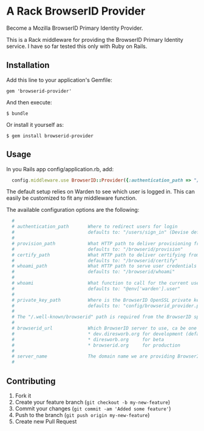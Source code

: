 # A Rack BrowserID Provider

Become a Mozilla BrowserID Primary Identity Provider.

This is a Rack middleware for providing the BrowserID Primary Identity
service. I have so far tested this only with Ruby on Rails.

## Installation

Add this line to your application's Gemfile:

    gem 'browserid-provider'

And then execute:

    $ bundle

Or install it yourself as:

    $ gem install browserid-provider

## Usage

In you Rails app config/application.rb, add:

```ruby
  config.middleware.use BrowserID::Provider({:authentication_path => "/login" })
```

The default setup relies on Warden to see which user is logged in. This
can easily be customized to fit any middleware function.

The available configuration options are the following:
```ruby
  #
  # authentication_path       Where to redirect users for login
  #                           defaults to: "/users/sign_in" (Devise default)
  #
  # provision_path            What HTTP path to deliver provisioning from
  #                           defaults to: "/browserid/provision"
  # certify_path              What HTTP path to deliver certifying from
  #                           defaults to: "/browserid/certify"
  # whoami_path               What HTTP path to serve user credentials at
  #                           defaults to: "/browserid/whoami"
  #
  # whoami                    What function to call for the current user object (must respond to :email method)
  #                           defaults to: "@env['warden'].user"
  #
  # private_key_path          Where is the BrowserID OpenSSL private key located
  #                           defaults to: "config/browserid_provider.pem"
  #
  # The "/.well-known/browserid" path is required from the BrowserID spec and used here.
  #
  # browserid_url             Which BrowserID server to use, ca be one of the following:
  #                           * dev.diresworb.org for development (default)
  #                           * diresworb.org     for beta
  #                           * browserid.org     for production
  #
  # server_name               The domain name we are providing BrowserID for (default to example.org)
  #
```

## Contributing

1. Fork it
2. Create your feature branch (`git checkout -b my-new-feature`)
3. Commit your changes (`git commit -am 'Added some feature'`)
4. Push to the branch (`git push origin my-new-feature`)
5. Create new Pull Request
